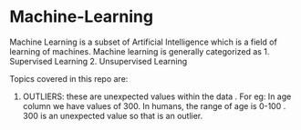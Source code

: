 # Machine-Learning
Machine Learning is a subset of Artificial Intelligence which is a field of learning of machines.
Machine learning is generally categorized as 
    1. Supervised Learning
    2. Unsupervised Learning

Topics covered in this repo are:
 1. OUTLIERS: these are unexpected values within the data . For eg: In age column we have values of 300. In humans, the range of age is 0-100 . 300 is an unexpected value so that is an outlier.
